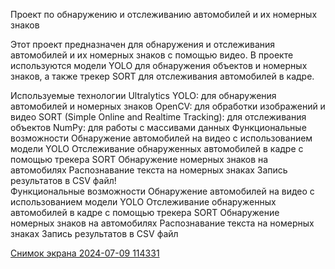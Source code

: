 Проект по обнаружению и отслеживанию автомобилей и их номерных знаков

Этот проект предназначен для обнаружения и отслеживания автомобилей и их номерных знаков с помощью видео. В проекте используются модели YOLO для обнаружения объектов и номерных знаков, а также трекер SORT для отслеживания автомобилей в кадре.

Используемые технологии
Ultralytics YOLO: для обнаружения автомобилей и номерных знаков
OpenCV: для обработки изображений и видео
SORT (Simple Online and Realtime Tracking): для отслеживания объектов
NumPy: для работы с массивами данных
Функциональные возможности
Обнаружение автомобилей на видео с использованием модели YOLO
Отслеживание обнаруженных автомобилей в кадре с помощью трекера SORT
Обнаружение номерных знаков на автомобилях
Распознавание текста на номерных знаках
Запись результатов в CSV файл!  
Функциональные возможности
Обнаружение автомобилей на видео с использованием модели YOLO
Отслеживание обнаруженных автомобилей в кадре с помощью трекера SORT
Обнаружение номерных знаков на автомобилях
Распознавание текста на номерных знаках
Запись результатов в CSV файл

[Снимок экрана 2024-07-09 114331](https://github.com/Asshkid/license/assets/132083258/6ff5b89b-a4c3-4c84-aadb-6e37f8647670)




